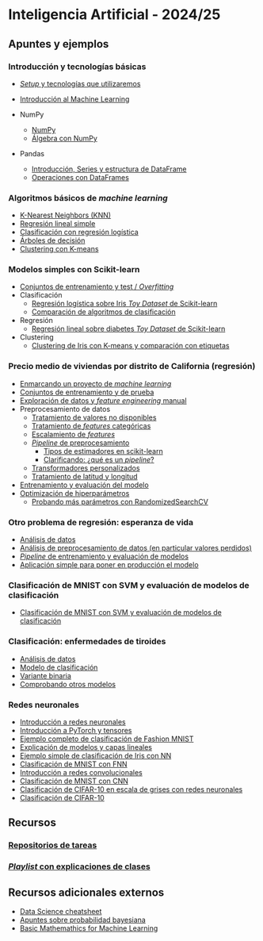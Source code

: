 # Inteligencia Artificial - 2024/25

## Apuntes y ejemplos

### Introducción y tecnologías básicas

- [*Setup* y tecnologías que utilizaremos](./setup/setup.md)
- [Introducción al Machine Learning](./intro/intro-ml.md)

- NumPy
  - [NumPy](./numpy/numpy1.ipynb)
  - [Álgebra con NumPy](./numpy/numpy2_algebra.ipynb)

- Pandas
  - [Introducción, Series y estructura de DataFrame](./pandas/pandas1.ipynb)
  - [Operaciones con DataFrames](./pandas/pandas_dataframe_op.ipynb)

### Algoritmos básicos de *machine learning*

- [K-Nearest Neighbors (KNN)](./algoritmos/knn.md)
- [Regresión lineal simple](./algoritmos/regresion_lineal_simple.ipynb)
- [Clasificación con regresión logística](./algoritmos/regresion_logistica.ipynb)
- [Árboles de decisión](./algoritmos/decision_tree.ipynb)
- [Clustering con K-means](./algoritmos/kmeans.ipynb)
  

### Modelos simples con Scikit-learn

- [Conjuntos de entrenamiento y test / *Overfitting*](./algoritmos/regresion_overfitting.ipynb)
- Clasificación
  - [Regresión logística sobre Iris *Toy Dataset* de Scikit-learn](./sklearn/iris_logistic.ipynb)
  - [Comparación de algoritmos de clasificación](./sklearn/iris_comparison_cv.py)
- Regresión
  - [Regresión lineal sobre diabetes *Toy Dataset* de Scikit-learn](./sklearn/diabetes_regression.ipynb)
- Clustering
  - [Clustering de Iris con K-means y comparación con etiquetas](./sklearn/iris_clustering.ipynb)
      
### Precio medio de viviendas por distrito de California (regresión)

- [Enmarcando un proyecto de *machine learning*](./end2end/e2e010_framing.ipynb)
- [Conjuntos de entrenamiento y de prueba](./end2end/e2e020_train_test.ipynb)
- [Exploración de datos y *feature engineering* manual](./end2end/e2e030_eda.ipynb)
- Preprocesamiento de datos
  - [Tratamiento de valores no disponibles](./end2end/e2e041_missing.ipynb)
  - [Tratamiento de *features* categóricas](./end2end/e2e042_categorical.ipynb)
  - [Escalamiento de *features*](./end2end/e2e043_scaling.ipynb)
  - [*Pipeline* de preprocesamiento](./end2end/e2e050_pipelines.ipynb)
    - [Tipos de estimadores en scikit-learn](./sklearn/tipos_estimadores.md)
    - [Clarificando: ¿qué es un *pipeline*?](./sklearn/pipeline_definition.md)
  - [Transformadores personalizados](./end2end/e2e051_custom_transformers.ipynb)
  - [Tratamiento de latitud y longitud](./end2end/e2e060_spatial_clustering.ipynb)
- [Entrenamiento y evaluación del modelo](./end2end/e2e070_model_evaluation.ipynb)
- [Optimización de hiperparámetros](./end2end/e2e080_hyperparameters.ipynb)
  - [Probando más parámetros con RandomizedSearchCV](./end2end/e2e081_hyperparameters_tarea.ipynb)
  

### Otro problema de regresión: esperanza de vida
- [Análisis de datos](./life_expectancy/training/1_framing_eda.ipynb)
- [Análisis de preprocesamiento de datos (en particular valores perdidos)](./life_expectancy/training/2_missing_values.ipynb)
- [*Pipeline* de entrenamiento y evaluación de modelos](./life_expectancy/training/3_pipeline.ipynb)
- [Aplicación simple para poner en producción el modelo](./life_expectancy/production/life_expectancy_app.py)


### Clasificación de MNIST con SVM y evaluación de modelos de clasificación

- [Clasificación de MNIST con SVM y evaluación de modelos de clasificación](./sklearn/mnist_svm_eval.ipynb)

### Clasificación: enfermedades de tiroides

- [Análisis de datos](./thyroid/eda.ipynb)
- [Modelo de clasificación](./thyroid/thyroid.ipynb)
- [Variante binaria](./thyroid/thyroid_binary.ipynb)
- [Comprobando otros modelos](./thyroid/thyroid2.ipynb)

### Redes neuronales
- [Introducción a redes neuronales](./pytorch/neural_networks.md)
- [Introducción a PyTorch y tensores](./pytorch/01_pytorch.ipynb)
- [Ejemplo completo de clasificación de Fashion MNIST](./pytorch/02_FashionMNIST.ipynb)
- [Explicación de modelos y capas lineales](./pytorch/pytorch_models.ipynb)
- [Ejemplo simple de clasificación de Iris con NN](./pytorch/pytorch_iris.ipynb)
- [Clasificación de MNIST con FNN](./pytorch/FNN_MNIST.ipynb)
- [Introducción a redes convolucionales](./pytorch/convoluciones.ipynb)
- [Clasificación de MNIST con CNN](./pytorch/CNN_MNIST.ipynb)
- [Clasificación de CIFAR-10 en escala de grises con redes neuronales](./pytorch/CIFAR10_gray.ipynb)
- [Clasificación de CIFAR-10](./pytorch/CIFAR-10/CIFAR-10.ipynb)

## Recursos

### [Repositorios de tareas](https://github.com/orgs/avidaldo-ia24/repositories)

### [*Playlist* con explicaciones de clases](https://www.youtube.com/playlist?list=PLb-SkCRlWLK2B-rrVZ_QOp_27lF6MGcsG)

## Recursos adicionales externos

- [Data Science cheatsheet](data-science-cheatsheet.pdf)
- [Apuntes sobre probabilidad bayesiana](https://github.com/avidaldo/mates_ml)
- [Basic Mathemathics for Machine Learning](https://github.com/hrnbot/Basic-Mathematics-for-Machine-Learning)
